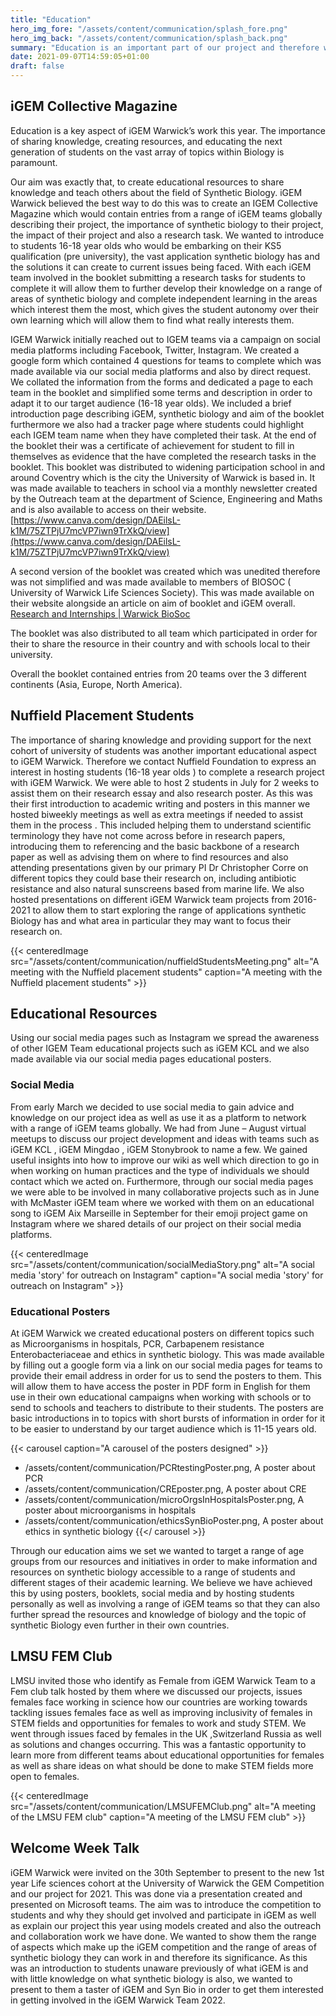```yaml
---
title: "Education"
hero_img_fore: "/assets/content/communication/splash_fore.png"
hero_img_back: "/assets/content/communication/splash_back.png"
summary: "Education is an important part of our project and therefore we wanted to focus on further sharing information on the field of synthetic biology and iGEM overall. We created educational resources aimed to individuals from 11 years to university students as well as working closely in hosting science student placements. Overall, by working with a range of iGEM teams across the timeframe of our project we were able to collaborate on a range of projects as well as share educational resources and knowledge at the same time."
date: 2021-09-07T14:59:05+01:00
draft: false
---
```


## iGEM Collective Magazine

Education is a key aspect of iGEM Warwick’s work this year. The importance of sharing knowledge, creating resources, and educating the next generation of students on the vast array of topics within Biology is paramount.

Our aim was exactly that, to create educational resources to share knowledge and teach others about the field of Synthetic Biology. iGEM Warwick believed the best way to do this was to create an IGEM Collective Magazine which would contain entries from a range of iGEM teams globally describing their project, the importance of synthetic biology to their project, the impact of their project and also a research task. We wanted to introduce to students 16-18 year olds who would be embarking on their KS5 qualification (pre university), the vast application synthetic biology has and the solutions it can create to current issues being faced. With each iGEM team involved in the booklet submitting a research tasks for students to complete it will allow them to further develop their knowledge on a range of areas of synthetic biology and complete independent learning in the areas which interest them the most, which gives the student autonomy over their own learning which will allow them to find what really interests them.

IGEM Warwick initially reached out to IGEM teams via a campaign on social media platforms including Facebook, Twitter, Instagram. We created a google form which contained 4 questions for teams to complete which was made available via our social media platforms and also by direct request. We collated the information from the forms and dedicated a page to each team in the booklet and simplified some terms and description in order to adapt it to our target audience (16-18 year olds). We included a brief introduction page describing iGEM, synthetic biology and aim of the booklet furthermore we also had a tracker page where students could highlight each IGEM team name when they have completed their task. At the end of the booklet their was a certificate of achievement for student to fill in themselves as evidence that the have completed the research tasks in the booklet. This booklet was distributed to widening participation school in and around Coventry which is the city the University of Warwick is based in. It was made available to teachers in school via a monthly newsletter created by the Outreach team at the department of Science, Engineering and Maths and is also available to access on their website.
[https://www.canva.com/design/DAEilsL-k1M/75ZTPjU7mcVP7iwn9TrXkQ/view](https://www.canva.com/design/DAEilsL-k1M/75ZTPjU7mcVP7iwn9TrXkQ/view)

A second version of the booklet was created which was unedited therefore was not simplified and was made available to members of BIOSOC ( University of Warwick Life Sciences Society). This was made available on their website alongside an article on aim of booklet and iGEM overall.
[Research and Internships | Warwick BioSoc](https://warwickbiosoc.wixsite.com/website/research-internships)

The booklet was also distributed to all team which participated in order for their to share the resource in their country and with schools local to their university.

Overall the booklet contained entries from 20 teams over the 3 different continents (Asia, Europe, North America).

## Nuffield Placement Students

The importance of sharing knowledge and providing support for the next cohort of university of students was another important educational aspect to iGEM Warwick. Therefore we contact Nuffield Foundation to express an interest in hosting students (16-18 year olds ) to complete a research project with iGEM Warwick. We were able to host 2 students in July for 2 weeks to assist them on their research essay and also research poster. As this was their first introduction to academic writing and posters in this manner we hosted biweekly meetings as well as extra meetings if needed to assist them in the process . This included helping them to understand scientific terminology they have not come across before in research papers, introducing them to referencing and the basic backbone of a research paper as well as advising them on where to find resources and also attending presentations given by our primary PI Dr Christopher Corre on different topics they could base their research on, including antibiotic resistance and also natural sunscreens based from marine life. We also hosted presentations on different iGEM Warwick team projects from 2016-2021 to allow them to start exploring the range of applications synthetic Biology has and what area in particular they may want to focus their research on.

{{< centeredImage
        src="/assets/content/communication/nuffieldStudentsMeeting.png"
        alt="A meeting with the Nuffield placement students"
        caption="A meeting with the Nuffield placement students" >}}

## Educational Resources

Using our social media pages such as Instagram we spread the awareness of other IGEM Team educational projects such as iGEM KCL and we also made available via our social media pages educational posters.

### Social Media

From early March we decided to use social media to gain advice and knowledge on our project idea as well as use it as a platform to network with a range of iGEM teams globally. We had from June – August virtual meetups to discuss our project development and ideas with teams such as iGEM KCL , iGEM Mingdao  , iGEM Stonybrook to name a few. We gained useful insights into how to improve our wiki as well which direction to go in when working on human practices and the type of individuals we should contact which we acted on. Furthermore, through our social media pages we were able to be involved in many collaborative projects such as in June with McMaster iGEM team where we worked with them on an educational song to iGEM Aix Marseille in September for their emoji project game on Instagram where we shared details of our project on their social media platforms.

{{< centeredImage
        src="/assets/content/communication/socialMediaStory.png"
        alt="A social media 'story' for outreach on Instagram"
        caption="A social media 'story' for outreach on Instagram" >}}

### Educational Posters

At iGEM Warwick we created educational posters on different topics such as Microorganisms in hospitals, PCR, Carbapenem resistance Enterobacteriaceae and ethics in synthetic biology. This was made available by filling out a google form via a link on our social media pages for teams to provide their email address in order for us to send the posters to them. This will allow them to have access the poster in PDF form in English for them use in their own educational campaigns when working with schools or to send to schools and teachers to distribute to their students. The posters are basic introductions in to topics with short bursts of information in order for it to be easier to understand by our target audience which is 11-15 years old.

{{< carousel caption="A carousel of the posters designed" >}}
- /assets/content/communication/PCRtestingPoster.png, A poster about PCR
- /assets/content/communication/CREposter.png, A poster about CRE
- /assets/content/communication/microOrgsInHospitalsPoster.png, A poster about microorganisms in hospitals
- /assets/content/communication/ethicsSynBioPoster.png, A poster about ethics in synthetic biology
{{</ carousel >}}

Through our education aims we set we wanted to target a range of age groups from our resources and initiatives in order to make information and resources on synthetic biology accessible to a range of students and different stages of their academic learning. We believe we have achieved this by using posters, booklets, social media and by hosting students personally as well as involving a range of iGEM teams so that they can also further spread the resources and knowledge of biology and the topic of synthetic Biology even further in their own countries.

## LMSU FEM Club

LMSU invited those who identify as Female from iGEM Warwick Team to a Fem club talk hosted by them where we discussed our projects, issues females face working in science how our countries are working towards tackling issues females face as well as improving inclusivity of females in STEM fields and opportunities for females to work and study STEM. We went through issues faced by females in the UK ,Switzerland Russia as well as solutions and changes occurring. This was a fantastic opportunity to learn more from different teams about educational opportunities for females as well as share ideas on what should be done to make STEM fields more open to females.

{{< centeredImage
        src="/assets/content/communication/LMSUFEMClub.png"
        alt="A meeting of the LMSU FEM club"
        caption="A meeting of the LMSU FEM club" >}}

## Welcome Week Talk

iGEM Warwick were invited on the 30th September to present to the new 1st year Life sciences cohort at the University of Warwick the GEM Competition and our project for 2021. This was done via a presentation created and presented on Microsoft teams. The aim was to introduce the competition to students and why they should get involved and participate in iGEM as well as explain our project this year using models created and also the outreach and collaboration work we have done. We wanted to show them the range of aspects which make up the iGEM competition and the range of areas of synthetic biology they can work in and therefore its significance. As this was an introduction to students unaware previously of what iGEM is and with little knowledge on what synthetic biology is also, we wanted to present to them a taster of iGEM and Syn Bio in order to get them interested in getting involved in the iGEM Warwick Team 2022.
